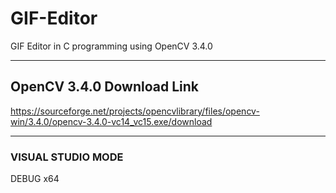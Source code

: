 # GIF-Editor
GIF Editor in C programming using OpenCV 3.4.0
_____________________________________________________________________________________________________________
## OpenCV 3.4.0 Download Link
https://sourceforge.net/projects/opencvlibrary/files/opencv-win/3.4.0/opencv-3.4.0-vc14_vc15.exe/download
_____________________________________________________________________________________________________________
### VISUAL STUDIO MODE
DEBUG x64

